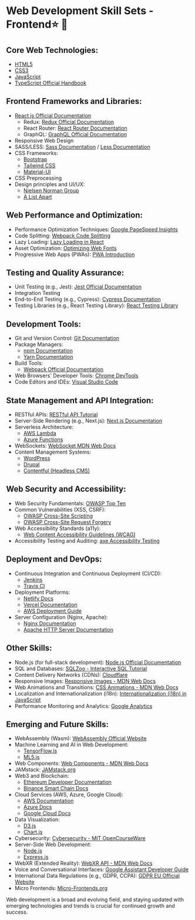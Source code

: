 # Web Development Skill Sets - Frontend⭐ 🎯

## Core Web Technologies:
- [HTML5](https://developer.mozilla.org/en-US/docs/Web/HTML)
- [CSS3](https://developer.mozilla.org/en-US/docs/Web/CSS)
- [JavaScript](https://developer.mozilla.org/en-US/docs/Web/JavaScript)
- [TypeScript Official Handbook](https://www.typescriptlang.org/docs/)

## Frontend Frameworks and Libraries:
- [React.js Official Documentation](https://reactjs.org/docs/getting-started.html)
  - Redux: [Redux Official Documentation](https://redux.js.org/introduction/getting-started)
  - React Router: [React Router Documentation](https://reactrouter.com/web/guides/quick-start)
  - GraphQL: [GraphQL Official Documentation](https://graphql.org/learn/)
- Responsive Web Design
- SASS/LESS: [Sass Documentation](https://sass-lang.com/documentation) / [Less Documentation](http://lesscss.org/)
- CSS Frameworks:
  - [Bootstrap](https://getbootstrap.com/)
  - [Tailwind CSS](https://tailwindcss.com/docs)
  - [Material-UI](https://material-ui.com/getting-started/installation)
- CSS Preprocessing
- Design principles and UI/UX:
  - [Nielsen Norman Group](https://www.nngroup.com/)
  - [A List Apart](https://alistapart.com/)

## Web Performance and Optimization:
- Performance Optimization Techniques: [Google PageSpeed Insights](https://developers.google.com/speed/pagespeed/insights)
- Code Splitting: [Webpack Code Splitting](https://webpack.js.org/guides/code-splitting/)
- Lazy Loading: [Lazy Loading in React](https://reactjs.org/docs/code-splitting.html)
- Asset Optimization: [Optimizing Web Fonts](https://developers.google.com/web/fundamentals/performance/optimizing-content-efficiency/webfont-optimization)
- Progressive Web Apps (PWAs): [PWA Introduction](https://web.dev/progressive-web-apps/)

## Testing and Quality Assurance:
- Unit Testing (e.g., Jest): [Jest Official Documentation](https://jestjs.io/docs/en/getting-started)
- Integration Testing
- End-to-End Testing (e.g., Cypress): [Cypress Documentation](https://docs.cypress.io/guides/overview/why-cypress.html)
- Testing Libraries (e.g., React Testing Library): [React Testing Library](https://testing-library.com/docs/)

## Development Tools:
- Git and Version Control: [Git Documentation](https://git-scm.com/doc)
- Package Managers:
  - [npm Documentation](https://docs.npmjs.com/)
  - [Yarn Documentation](https://classic.yarnpkg.com/en/docs)
- Build Tools:
  - [Webpack Official Documentation](https://webpack.js.org/concepts/)
- Web Browsers' Developer Tools: [Chrome DevTools](https://developers.google.com/web/tools/chrome-devtools)
- Code Editors and IDEs: [Visual Studio Code](https://code.visualstudio.com/docs)

## State Management and API Integration:
- RESTful APIs: [RESTful API Tutorial](https://restfulapi.net/)
- Server-Side Rendering (e.g., Next.js): [Next.js Documentation](https://nextjs.org/docs)
- Serverless Architecture:
  - [AWS Lambda](https://aws.amazon.com/lambda/)
  - [Azure Functions](https://azure.microsoft.com/en-us/services/functions/)
- WebSockets: [WebSocket MDN Web Docs](https://developer.mozilla.org/en-US/docs/Web/API/WebSocket)
- Content Management Systems:
  - [WordPress](https://wordpress.org/)
  - [Drupal](https://www.drupal.org/)
  - [Contentful (Headless CMS)](https://www.contentful.com/)

## Web Security and Accessibility:
- Web Security Fundamentals: [OWASP Top Ten](https://owasp.org/www-project-top-ten/)
- Common Vulnerabilities (XSS, CSRF):
  - [OWASP Cross-Site Scripting](https://owasp.org/www-community/attacks/xss/)
  - [OWASP Cross-Site Request Forgery](https://owasp.org/www-community/attacks/csrf)
- Web Accessibility Standards (a11y):
  - [Web Content Accessibility Guidelines (WCAG)](https://www.w3.org/WAI/standards-guidelines/wcag/)
- Accessibility Testing and Auditing: [axe Accessibility Testing](https://www.deque.com/axe/)

## Deployment and DevOps:
- Continuous Integration and Continuous Deployment (CI/CD):
  - [Jenkins](https://www.jenkins.io/)
  - [Travis CI](https://travis-ci.com/)
- Deployment Platforms:
  - [Netlify Docs](https://docs.netlify.com/)
  - [Vercel Documentation](https://vercel.com/docs/)
  - [AWS Deployment Guide](https://aws.amazon.com/getting-started/hands-on/deploy-app/)
- Server Configuration (Nginx, Apache):
  - [Nginx Documentation](https://nginx.org/en/docs/)
  - [Apache HTTP Server Documentation](https://httpd.apache.org/docs/)

## Other Skills:
- Node.js (for full-stack development): [Node.js Official Documentation](https://nodejs.org/docs/)
- SQL and Databases: [SQLZoo - Interactive SQL Tutorial](https://sqlzoo.net/)
- Content Delivery Networks (CDNs): [Cloudflare](https://www.cloudflare.com/learning/cdn/what-is-a-cdn/)
- Responsive Images: [Responsive Images - MDN Web Docs](https://developer.mozilla.org/en-US/docs/Learn/HTML/Multimedia_and_embedding/Responsive_images)
- Web Animations and Transitions: [CSS Animations - MDN Web Docs](https://developer.mozilla.org/en-US/docs/Web/CSS/CSS_Animations)
- Localization and Internationalization (i18n): [Internationalization (i18n) in JavaScript](https://flaviocopes.com/javascript-internationalization/)
- Performance Monitoring and Analytics: [Google Analytics](https://analytics.google.com/analytics/web/)

## Emerging and Future Skills:
- WebAssembly (Wasm): [WebAssembly Official Website](https://webassembly.org/)
- Machine Learning and AI in Web Development:
  - [TensorFlow.js](https://www.tensorflow.org/js)
  - [ML5.js](https://ml5js.org/)
- Web Components: [Web Components - MDN Web Docs](https://developer.mozilla.org/en-US/docs/Web/Web_Components)
- JAMstack: [JAMstack.org](https://jamstack.org/)
- Web3 and Blockchain:
  - [Ethereum Developer Documentation](https://ethereum.org/developers/)
  - [Binance Smart Chain Docs](https://docs.binance.org/)
- Cloud Services (AWS, Azure, Google Cloud):
  - [AWS Documentation](https://aws.amazon.com/documentation/)
  - [Azure Docs](https://docs.microsoft.com/en-us/azure/)
  - [Google Cloud Docs](https://cloud.google.com/docs)
- Data Visualization:
  - [D3.js](https://d3js.org/)
  - [Chart.js](https://www.chartjs.org/docs/latest/)
- Cybersecurity: [Cybersecurity - MIT OpenCourseWare](https://ocw.mit.edu/courses/electrical-engineering-and-computer-science/6-857-network-and-computer-security-fall-2014/index.htm)
- Server-Side Web Development:
  - [Node.js](https://nodejs.org/docs/)
  - [Express.js](https://expressjs.com/)
- WebXR (Extended Reality): [WebXR API - MDN Web Docs](https://developer.mozilla.org/en-US/docs/Web/API/WebXR_Device_API)
- Voice and Conversational Interfaces: [Google Assistant Developer Guide](https://developers.google.com/assistant)
- International Data Regulations (e.g., GDPR, CCPA): [GDPR EU Official Website](https://gdpr.eu/)
- Micro Frontends: [Micro-Frontends.org](https://micro-frontends.org/)

Web development is a broad and evolving field, and staying updated with emerging technologies and trends is crucial for continued growth and success.
